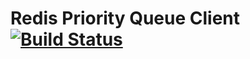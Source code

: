 # Redis Priority Queue Client &nbsp;[![Build Status](https://travis-ci.com/TusharRakheja/RedisPQClient.svg?token=fR4XuYaAsB9g28zYEjyB&branch=master)](https://travis-ci.com/TusharRakheja/RedisPQClient)